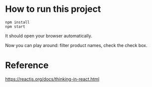 # How to run this project

```
npm install
npm start
```

It should open your browser automatically.

Now you can play around: filter product names, check the check box.

# Reference

https://reactjs.org/docs/thinking-in-react.html